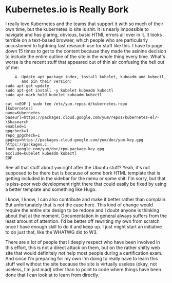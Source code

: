 # Kubernetes.io is Really Bork

I really love Kubernetes and the teams that support it with so much of
their own time, but the kubernetes.io site is shit. It is nearly
impossible to navigate and has glaring, obvious, basic HTML errors all
over in it. It looks terrible on a text-based browser, which people who
are particularly accustomed to lightning fast research use for stuff
like this. I have to page down 15 times to get to the content because
they made the asinine decision to include the entire outline of the site
in the whole thing every time. What's worse is the recent stuff that
appeared out of thin air confusing the hell out of me:

```
    4. Update apt package index, install kubelet, kubeadm and kubectl,
       and pin their version:
sudo apt-get update
sudo apt-get install -y kubelet kubeadm kubectl
sudo apt-mark hold kubelet kubeadm kubectl

cat <<EOF | sudo tee /etc/yum.repos.d/kubernetes.repo
[kubernetes]
name=Kubernetes
baseurl=https://packages.cloud.google.com/yum/repos/kubernetes-el7-\$basearch
enabled=1
gpgcheck=1
repo_gpgcheck=1
gpgkey=https://packages.cloud.google.com/yum/doc/yum-key.gpg https://packages.c
loud.google.com/yum/doc/rpm-package-key.gpg
exclude=kubelet kubeadm kubectl
EOF
```

See all that stuff about `yum` right after the Ubuntu stuff? Yeah, it's
not supposed to be there but is because of some bork HTML template that
is getting included in the sidebar for the menu or some shit. I'm sorry,
but that is piss-poor web development right there that could easily be
fixed by using a better template and something like Hugo.

I know, I know, I can also contribute and make it better rather than
complain. But unfortunately that is not the case here. This kind of
change would require the entire site design to be redone and I doubt
anyone is thinking about that at the moment. Documentation in general
always suffers from the least amount of attention. I'd be better off
rewriting my own from scratch once I have enough skill to do it and keep
up. I just might start an initiative to do just that, like the WHATWG
did to W3.

There are a lot of people that I deeply respect who have been involved
in this effort, this is not a direct attack on them, but on the rather
shitty web site that would definitely *not* help most people during a
certification exam. And since I'm preparing for my own I'm doing to
really have to learn this stuff well without the site because the site
is virtually useless (okay, not useless, I'm just mad) other than to
point to code where things have been done that I can look at to learn
from directly.
